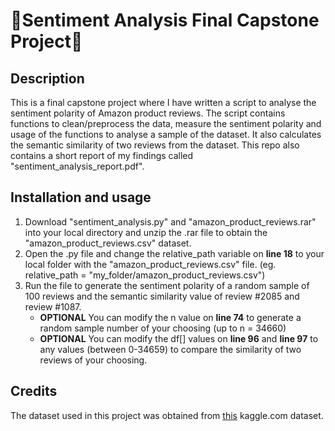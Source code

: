 # 📱Sentiment Analysis Final Capstone Project📱

## Description
This is a final capstone project where I have written a script to analyse the sentiment polarity of Amazon product reviews. The script contains functions to clean/preprocess the data,  measure the sentiment polarity and usage of the functions to analyse a sample of the dataset. It also calculates the semantic similarity of two reviews from the dataset. This repo also contains a short report of my findings called "sentiment_analysis_report.pdf". 

## Installation and usage
1. Download "sentiment_analysis.py" and "amazon_product_reviews.rar" into your local directory and unzip the .rar file to obtain the "amazon_product_reviews.csv" dataset.
2. Open the .py file and change the relative_path variable on **line 18** to your local folder with the "amazon_product_reviews.csv" file. 
(eg. relative_path = "my_folder/amazon_product_reviews.csv")
3. Run the file to generate the sentiment polarity of a random sample of 100 reviews and the semantic similarity value of review #2085 and review #1087.
   - **OPTIONAL** You can modify the n value on **line 74** to generate a random sample number of your choosing (up to n = 34660)
   - **OPTIONAL** You can modify the df[] values on **line 96** and **line 97** to any values (between 0-34659) to compare the similarity of two reviews of your choosing.

## Credits
The dataset used in this project was obtained from [this](https://www.kaggle.com/datasets/datafiniti/consumer-reviews-of-amazon-products) kaggle.com dataset. 
